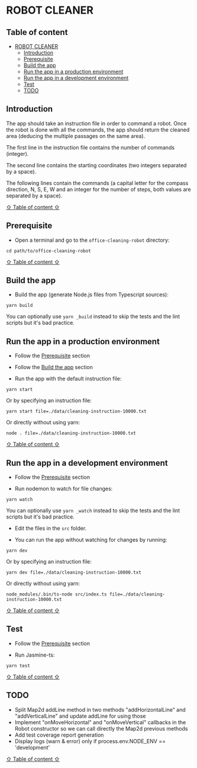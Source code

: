 # ROBOT CLEANER

## Table of content

- [ROBOT CLEANER](#robot-cleaner)
  - [Introduction](#introduction)
  - [Prerequisite](#prerequisite)
  - [Build the app](#build-the-app)
  - [Run the app in a production environment](#run-the-app-in-a-production-environment)
  - [Run the app in a development environment](#run-the-app-in-a-development-environment)
  - [Test](#test)
  - [TODO](#todo)

## Introduction

The app should take an instruction file in order to command a robot.
Once the robot is done with all the commands, the app should return the cleaned area (deducing the multiple passages on the same area).

The first line in the instruction file contains the number of commands (integer).

The second line contains the starting coordinates (two integers separated by a space).

The following lines contain the commands (a capital letter for the compass direction, N, S, E, W and an integer for the number of steps, both values are separated by a space).

[⇧ Table of content ⇧](#table-of-content)

## Prerequisite

- Open a terminal and go to the `office-cleaning-robot` directory:

`cd path/to/office-cleaning-robot`

[⇧ Table of content ⇧](#table-of-content)

## Build the app

- Build the app (generate Node.js files from Typescript sources):

`yarn build`

You can optionally use `yarn _build` instead to skip the tests and the lint scripts but it's bad practice.

## Run the app in a production environment

- Follow the [Prerequisite](#prerequisite) section

- Follow the [Build the app](#build-the-app) section

- Run the app with the default instruction file:

`yarn start`

Or by specifying an instruction file:

`yarn start file=./data/cleaning-instruction-10000.txt`

Or directly without using yarn:

`node . file=./data/cleaning-instruction-10000.txt`

[⇧ Table of content ⇧](#table-of-content)

## Run the app in a development environment

- Follow the [Prerequisite](#prerequisite) section

- Run nodemon to watch for file changes:

`yarn watch`

You can optionally use `yarn _watch` instead to skip the tests and the lint scripts but it's bad practice.

- Edit the files in the `src` folder.

- You can run the app without watching for changes by running:

`yarn dev`

Or by specifying an instruction file:

`yarn dev file=./data/cleaning-instruction-10000.txt`

Or directly without using yarn:

`node_modules/.bin/ts-node src/index.ts file=./data/cleaning-instruction-10000.txt`

[⇧ Table of content ⇧](#table-of-content)

## Test

- Follow the [Prerequisite](#prerequisite) section

- Run Jasmine-ts:

`yarn test`

[⇧ Table of content ⇧](#table-of-content)

## TODO

- Split Map2d addLine method in two methods "addHorizontalLine" and "addVerticalLine" and update addLine for using those
- Implement "onMoveHorizontal" and "onMoveVertical" callbacks in the Robot constructor so we can call directly the Map2d previous methods
- Add test coverage report generation
- Display logs (warn & error) only if process.env.NODE_ENV == 'development'

[⇧ Table of content ⇧](#table-of-content)
